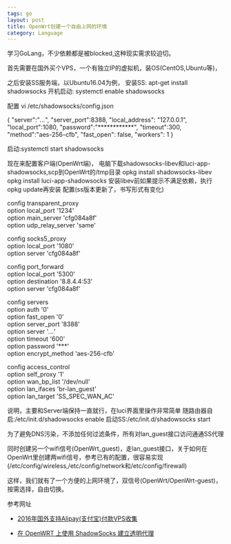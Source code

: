 ```yaml
---
tags: go
layout: post
title: OpenWrt创建一个自由上网的环境
category: Language
---
```

学习GoLang，不少依赖都是被blocked,这种现实需求较迫切。

首先需要在国外买个VPS，一个有独立IP的虚拟机，装OS(CentOS,Ubuntu等)，
<!--more-->
之后安装SS服务端，以Ubuntu16.04为例，
安装SS:
apt-get install shadowsocks
开机启动:
systemctl enable shadowsocks

配置
vi /etc/shadowsocks/config.json

{
    "server":"*.*.*.*",
    "server_port":8388,
    "local_address": "127.0.0.1",
    "local_port":1080,
    "password":"************",
    "timeout":300,
    "method":"aes-256-cfb",
    "fast_open": false,
    "workers": 1
}

启动:systemctl start shadowsocks

现在来配置客户端(OpenWrt端)，
电脑下载shadowsocks-libev和luci-app-shadowsocks,scp到OpenWrt的/tmp目录
opkg install shadowsocks-libev
opkg install luci-app-shadowsocks
安装libev前如果提示不满足依赖，执行opkg update再安装
配置(ss版本更新了，书写形式有变化)

config transparent_proxy                                                                                                                       
        option local_port '1234'                                                                                                               
        option main_server 'cfg084a8f'                                                                                                         
        option udp_relay_server 'same'                                                                                                         
                                                                                                                                               
config socks5_proxy                                                                                                                            
        option local_port '1080'                                                                                                               
        option server 'cfg084a8f'                                                                                                              
                                                                                                                                               
config port_forward                                                                                                                            
        option local_port '5300'                                                                                                               
        option destination '8.8.4.4:53'                                                                                                        
        option server 'cfg084a8f'                                                                                                              
                                                                                                                                               
config servers                                                                                                                                 
        option auth '0'                                                                                                                        
        option fast_open '0'                                                                                                                   
        option server_port '8388'                                                                                                              
        option server '*.*.*.*'                                                                                                          
        option timeout '600'                                                                                                                   
        option password '***'                                                                                                           
        option encrypt_method 'aes-256-cfb'                                                                                                    
                                                                                                                                               
config access_control                                                                                                                          
        option self_proxy '1'                                                                                                                  
        option wan_bp_list '/dev/null'                                                                                                         
        option lan_ifaces 'br-lan_guest'                                                                                                       
        option lan_target 'SS_SPEC_WAN_AC'           

说明，主要和Server端保持一直就行，在luci界面里操作非常简单
随路由器自启:/etc/init.d/shadowsocks enable
启动SS:/etc/init.d/shadowsocks start


为了避免DNS污染，不添加任何过滤条件，所有对lan_guest接口访问通通SS代理 

同时创建另一个wifi信号(OpenWrt_guest)，走lan_guest接口，关于如何在OpenWrt里创建两wifi信号，参考已有的配置，很容易实现(/etc/config/wireless,/etc/config/network和/etc/config/firewall)

这样，我们就有了一个方便的上网环境了，双信号(OpenWrt/OpenWrt-guest)，按需选择，自由切换。








参考网址

* [2016年国外支持Alipay(支付宝)付款VPS收集](http://www.zhujiceping.com/17104.html)

* [在 OpenWRT 上使用 ShadowSocks 建立透明代理](http://undownding.me/2015/02/10/use-shadowsocks-on-openwrt/)


